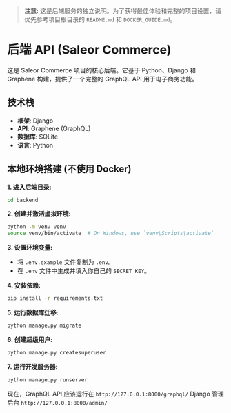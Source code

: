 > **注意:** 这是后端服务的独立说明。为了获得最佳体验和完整的项目设置，请优先参考项目根目录的 `README.md` 和 `DOCKER_GUIDE.md`。

# 后端 API (Saleor Commerce)

这是 Saleor Commerce 项目的核心后端。它基于 Python、Django 和 Graphene 构建，提供了一个完整的 GraphQL API 用于电子商务功能。

## 技术栈

*   **框架**: Django
*   **API**: Graphene (GraphQL)
*   **数据库**: SQLite
*   **语言**: Python

## 本地环境搭建 (不使用 Docker)

**1. 进入后端目录:**

```bash
cd backend
```

**2. 创建并激活虚拟环境:**

```bash
python -m venv venv
source venv/bin/activate  # On Windows, use `venv\Scripts\activate`
```

**3. 设置环境变量:**

*   将 `.env.example` 文件复制为 `.env`。
*   在 `.env` 文件中生成并填入你自己的 `SECRET_KEY`。

**4. 安装依赖:**

```bash
pip install -r requirements.txt
```

**5. 运行数据库迁移:**

```bash
python manage.py migrate
```

**6. 创建超级用户:**

```bash
python manage.py createsuperuser
```

**7. 运行开发服务器:**

```bash
python manage.py runserver
```

现在，GraphQL API 应该运行在 `http://127.0.0.1:8000/graphql/`
Django 管理后台 `http://127.0.0.1:8000/admin/`
